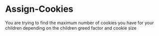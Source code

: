 # Assign-Cookies
You are trying to find the maximum number of cookies you have for your children depending on the children greed factor and cookie size

